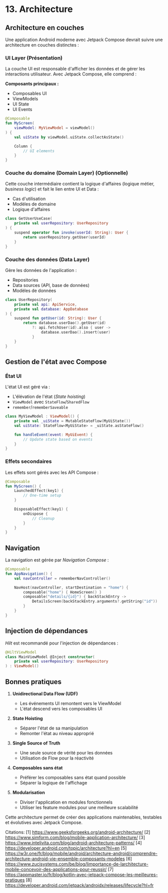 # 13. Architecture

## Architecture en couches

Une application Android moderne avec Jetpack Compose devrait suivre une architecture en couches distinctes :

### UI Layer (Présentation)

La couche UI est responsable d'afficher les données et de gérer les interactions utilisateur. Avec Jetpack Compose, elle
comprend :

**Composants principaux :**

- Composables UI
- ViewModels
- UI State
- UI Events

```kotlin
@Composable
fun MyScreen(
    viewModel: MyViewModel = viewModel()
) {
    val uiState by viewModel.uiState.collectAsState()

    Column {
        // UI elements
    }
}
```

### Couche du domaine (Domain Layer) (Optionnelle)

Cette couche intermédiaire contient la logique d'affaires (logique métier, *business logic*) et fait le lien entre UI et
Data :

- Cas d'utilisation
- Modèles de domaine
- Logique d'affaires

```kotlin
class GetUserUseCase(
    private val userRepository: UserRepository
) {
    suspend operator fun invoke(userId: String): User {
        return userRepository.getUser(userId)
    }
}
```

### Couche des données (Data Layer)

Gère les données de l'application :

- Repositories
- Data sources (API, base de données)
- Modèles de données

```kotlin
class UserRepository(
    private val api: ApiService,
    private val database: AppDatabase
) {
    suspend fun getUser(id: String): User {
        return database.userDao().getUser(id)
            ?: api.fetchUser(id).also { user ->
                database.userDao().insert(user)
            }
    }
}
```

## Gestion de l'état avec Compose

### État UI

L'état UI est géré via :

- L'élévation de l'état (*State hoisting*)
- `ViewModel` avec `StateFlow`/`SharedFlow`
- `remember`/`rememberSaveable`

```kotlin
class MyViewModel : ViewModel() {
    private val _uiState = MutableStateFlow(MyUiState())
    val uiState: StateFlow<MyUiState> = _uiState.asStateFlow()

    fun handleEvent(event: MyUiEvent) {
        // Update state based on events
    }
}
```

### Effets secondaires

Les effets sont gérés avec les API Compose :

```kotlin
@Composable
fun MyScreen() {
    LaunchedEffect(key1) {
        // One-time setup
    }

    DisposableEffect(key1) {
        onDispose {
            // Cleanup
        }
    }
}
```

## Navigation

La navigation est gérée par *Navigation Compose* :

```kotlin
@Composable
fun AppNavigation() {
    val navController = rememberNavController()

    NavHost(navController, startDestination = "home") {
        composable("home") { HomeScreen() }
        composable("details/{id}") { backStackEntry ->
            DetailsScreen(backStackEntry.arguments?.getString("id"))
        }
    }
}
```

## Injection de dépendances

*Hilt* est recommandé pour l'injection de dépendances :

```kotlin
@HiltViewModel
class MainViewModel @Inject constructor(
    private val userRepository: UserRepository
) : ViewModel()
```

## Bonnes pratiques

1. **Unidirectional Data Flow (UDF)**
   - Les événements UI remontent vers le ViewModel
   - L'état descend vers les composables UI

2. **State Hoisting**
   - Séparer l'état de sa manipulation
   - Remonter l'état au niveau approprié

3. **Single Source of Truth**
   - Une seule source de vérité pour les données
   - Utilisation de Flow pour la réactivité

4. **Composables sans état**
   - Préférer les composables sans état quand possible
   - Séparer la logique de l'affichage

5. **Modularisation**
   - Diviser l'application en modules fonctionnels
   - Utiliser les feature modules pour une meilleure scalabilité

Cette architecture permet de créer des applications maintenables, testables et évolutives avec Jetpack Compose.

Citations:
[1] https://www.geeksforgeeks.org/android-architecture/
[2] https://www.simform.com/blog/mobile-application-architecture/
[3] https://www.intelivita.com/blog/android-architecture-patterns/
[4] https://developer.android.com/topic/architecture?hl=en
[5] https://w3r.one/fr/blog/mobile/android/architecture-android/comprendre-architecture-android-vie-ensemble-composants-modeles
[6] https://www.zucisystems.com/be/blog/limportance-de-larchitecture-mobile-concevoir-des-applications-pour-reussir/
[7] https://appmaster.io/fr/blog/kotlin-avec-jetpack-compose-les-meilleures-pratiques
[8] https://developer.android.com/jetpack/androidx/releases/lifecycle?hl=fr
